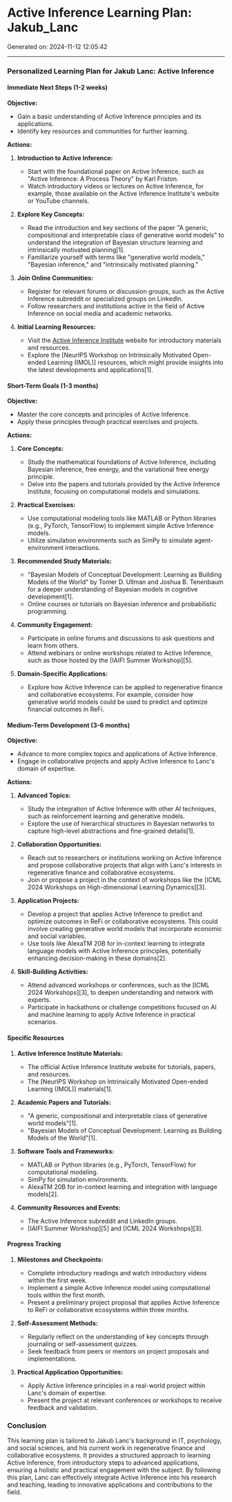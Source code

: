 # Active Inference Learning Plan: Jakub_Lanc

Generated on: 2024-11-12 12:05:42

---

### Personalized Learning Plan for Jakub Lanc: Active Inference

#### Immediate Next Steps (1-2 weeks)

**Objective:**
- Gain a basic understanding of Active Inference principles and its applications.
- Identify key resources and communities for further learning.

**Actions:**

1. **Introduction to Active Inference:**
   - Start with the foundational paper on Active Inference, such as "Active Inference: A Process Theory" by Karl Friston.
   - Watch introductory videos or lectures on Active Inference, for example, those available on the Active Inference Institute's website or YouTube channels.

2. **Explore Key Concepts:**
   - Read the introduction and key sections of the paper "A generic, compositional and interpretable class of generative world models" to understand the integration of Bayesian structure learning and intrinsically motivated planning[1].
   - Familiarize yourself with terms like "generative world models," "Bayesian inference," and "intrinsically motivated planning."

3. **Join Online Communities:**
   - Register for relevant forums or discussion groups, such as the Active Inference subreddit or specialized groups on LinkedIn.
   - Follow researchers and institutions active in the field of Active Inference on social media and academic networks.

4. **Initial Learning Resources:**
   - Visit the [Active Inference Institute](https://www.activeinference.org/) website for introductory materials and resources.
   - Explore the [NeurIPS Workshop on Intrinsically Motivated Open-ended Learning (IMOL)] resources, which might provide insights into the latest developments and applications[1].

#### Short-Term Goals (1-3 months)

**Objective:**
- Master the core concepts and principles of Active Inference.
- Apply these principles through practical exercises and projects.

**Actions:**

1. **Core Concepts:**
   - Study the mathematical foundations of Active Inference, including Bayesian inference, free energy, and the variational free energy principle.
   - Delve into the papers and tutorials provided by the Active Inference Institute, focusing on computational models and simulations.

2. **Practical Exercises:**
   - Use computational modeling tools like MATLAB or Python libraries (e.g., PyTorch, TensorFlow) to implement simple Active Inference models.
   - Utilize simulation environments such as SimPy to simulate agent-environment interactions.

3. **Recommended Study Materials:**
   - "Bayesian Models of Conceptual Development: Learning as Building Models of the World" by Tomer D. Ullman and Joshua B. Tenenbaum for a deeper understanding of Bayesian models in cognitive development[1].
   - Online courses or tutorials on Bayesian inference and probabilistic programming.

4. **Community Engagement:**
   - Participate in online forums and discussions to ask questions and learn from others.
   - Attend webinars or online workshops related to Active Inference, such as those hosted by the [IAIFI Summer Workshop][5].

5. **Domain-Specific Applications:**
   - Explore how Active Inference can be applied to regenerative finance and collaborative ecosystems. For example, consider how generative world models could be used to predict and optimize financial outcomes in ReFi.

#### Medium-Term Development (3-6 months)

**Objective:**
- Advance to more complex topics and applications of Active Inference.
- Engage in collaborative projects and apply Active Inference to Lanc's domain of expertise.

**Actions:**

1. **Advanced Topics:**
   - Study the integration of Active Inference with other AI techniques, such as reinforcement learning and generative models.
   - Explore the use of hierarchical structures in Bayesian networks to capture high-level abstractions and fine-grained details[1].

2. **Collaboration Opportunities:**
   - Reach out to researchers or institutions working on Active Inference and propose collaborative projects that align with Lanc's interests in regenerative finance and collaborative ecosystems.
   - Join or propose a project in the context of workshops like the [ICML 2024 Workshops on High-dimensional Learning Dynamics][3].

3. **Application Projects:**
   - Develop a project that applies Active Inference to predict and optimize outcomes in ReFi or collaborative ecosystems. This could involve creating generative world models that incorporate economic and social variables.
   - Use tools like AlexaTM 20B for in-context learning to integrate language models with Active Inference principles, potentially enhancing decision-making in these domains[2].

4. **Skill-Building Activities:**
   - Attend advanced workshops or conferences, such as the [ICML 2024 Workshops][3], to deepen understanding and network with experts.
   - Participate in hackathons or challenge competitions focused on AI and machine learning to apply Active Inference in practical scenarios.

#### Specific Resources

1. **Active Inference Institute Materials:**
   - The official Active Inference Institute website for tutorials, papers, and resources.
   - The [NeurIPS Workshop on Intrinsically Motivated Open-ended Learning (IMOL)] materials[1].

2. **Academic Papers and Tutorials:**
   - "A generic, compositional and interpretable class of generative world models"[1].
   - "Bayesian Models of Conceptual Development: Learning as Building Models of the World"[1].

3. **Software Tools and Frameworks:**
   - MATLAB or Python libraries (e.g., PyTorch, TensorFlow) for computational modeling.
   - SimPy for simulation environments.
   - AlexaTM 20B for in-context learning and integration with language models[2].

4. **Community Resources and Events:**
   - The Active Inference subreddit and LinkedIn groups.
   - [IAIFI Summer Workshop][5] and [ICML 2024 Workshops][3].

#### Progress Tracking

1. **Milestones and Checkpoints:**
   - Complete introductory readings and watch introductory videos within the first week.
   - Implement a simple Active Inference model using computational tools within the first month.
   - Present a preliminary project proposal that applies Active Inference to ReFi or collaborative ecosystems within three months.

2. **Self-Assessment Methods:**
   - Regularly reflect on the understanding of key concepts through journaling or self-assessment quizzes.
   - Seek feedback from peers or mentors on project proposals and implementations.

3. **Practical Application Opportunities:**
   - Apply Active Inference principles in a real-world project within Lanc's domain of expertise.
   - Present the project at relevant conferences or workshops to receive feedback and validation.

### Conclusion

This learning plan is tailored to Jakub Lanc's background in IT, psychology, and social sciences, and his current work in regenerative finance and collaborative ecosystems. It provides a structured approach to learning Active Inference, from introductory steps to advanced applications, ensuring a holistic and practical engagement with the subject. By following this plan, Lanc can effectively integrate Active Inference into his research and teaching, leading to innovative applications and contributions to the field.